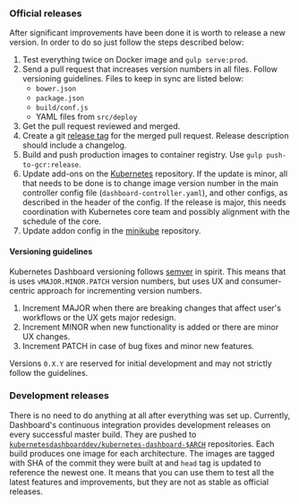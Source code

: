 ### Official releases

After significant improvements have been done it is worth to release a new version. In order to do so just follow the steps described below:

1. Test everything twice on Docker image and `gulp serve:prod`.
2. Send a pull request that increases version numbers in all files. Follow versioning guidelines. Files to keep in sync are listed below:
   - `bower.json`
   - `package.json`
   - `build/conf.js`
   - YAML files from `src/deploy`
3. Get the pull request reviewed and merged.
4. Create a git [release tag](https://github.com/kubernetes/dashboard/releases/) for the merged pull request. Release description should include a changelog.
5. Build and push production images to container registry. Use `gulp push-to-gcr:release`.
6. Update add-ons on the [Kubernetes]((https://github.com/kubernetes/kubernetes/tree/master/cluster/addons/dashboard)) repository. If the update is minor, all that needs to be done is to change image version number in the main controller config file (`dashboard-controller.yaml`), and other configs, as described in the header of the config. If the release is major, this needs coordination with Kubernetes core team and possibly alignment with the schedule of the core.
7. Update addon config in the [minikube](https://github.com/kubernetes/minikube/tree/master/deploy/addons) repository.

#### Versioning guidelines

Kubernetes Dashboard versioning follows [semver](http://semver.org/) in spirit. This means
that is uses `vMAJOR.MINOR.PATCH` version numbers, but uses UX and consumer-centric approach for
incrementing version numbers.

1. Increment MAJOR when there are breaking changes that affect user's workflows or the UX gets
   major redesign.
1. Increment MINOR when new functionality is added or there are minor UX changes.
1. Increment PATCH in case of bug fixes and minor new features.

Versions `0.X.Y` are reserved for initial development and may not strictly follow the guidelines.

### Development releases

There is no need to do anything at all after everything was set up. Currently, Dashboard's continuous integration provides development releases on every successful master build. They are pushed to [`kubernetesdashboarddev/kubernetes-dashboard-$ARCH`](https://hub.docker.com/r/kubernetesdashboarddev)
repositories. Each build produces one image for each architecture. The images are tagged
with SHA of the commit they were built at and `head` tag is updated to reference the newest one. It means that you can use them to test all the latest features and improvements, but they are not as stable as official releases.
